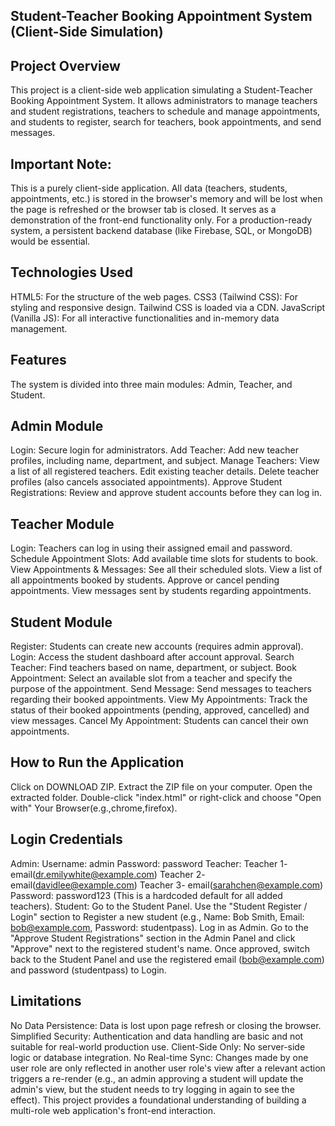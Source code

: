 ## Student-Teacher Booking Appointment System (Client-Side Simulation)
## Project Overview
This project is a client-side web application simulating a Student-Teacher Booking Appointment System. It allows administrators to manage teachers and student registrations, teachers to schedule and manage appointments, and students to register, search for teachers, book appointments, and send messages.
## Important Note:
 This is a purely client-side application. All data (teachers, students, appointments, etc.) is stored in the browser's memory and will be lost when the page is refreshed or the browser tab is closed. It serves as a demonstration of the front-end functionality only. For a production-ready system, a persistent backend database (like Firebase, SQL, or MongoDB) would be essential.
## Technologies Used
HTML5: For the structure of the web pages.
CSS3 (Tailwind CSS): For styling and responsive design. Tailwind CSS is loaded via a CDN.
JavaScript (Vanilla JS): For all interactive functionalities and in-memory data management.
## Features
The system is divided into three main modules: Admin, Teacher, and Student.
## Admin Module
Login: Secure login for administrators.
Add Teacher: Add new teacher profiles, including name, department, and subject.
Manage Teachers:
View a list of all registered teachers.
Edit existing teacher details.
Delete teacher profiles (also cancels associated appointments).
Approve Student Registrations: Review and approve student accounts before they can log in.
## Teacher Module
Login: Teachers can log in using their assigned email and password.
Schedule Appointment Slots: Add available time slots for students to book.
View Appointments & Messages:
See all their scheduled slots.
View a list of all appointments booked by students.
Approve or cancel pending appointments.
View messages sent by students regarding appointments.
## Student Module
Register: Students can create new accounts (requires admin approval).
Login: Access the student dashboard after account approval.
Search Teacher: Find teachers based on name, department, or subject.
Book Appointment: Select an available slot from a teacher and specify the purpose of the appointment.
Send Message: Send messages to teachers regarding their booked appointments.
View My Appointments: Track the status of their booked appointments (pending, approved, cancelled) and view messages.
Cancel My Appointment: Students can cancel their own appointments.
## How to Run the Application
Click on DOWNLOAD ZIP.
Extract the ZIP file on your computer.
Open the extracted folder.
Double-click "index.html" or right-click and choose "Open with" Your Browser(e.g.,chrome,firefox).
## Login Credentials
Admin:
Username: admin
Password: password
Teacher:
Teacher 1- email(dr.emilywhite@example.com) 
Teacher 2- email(davidlee@example.com)
Teacher 3- email(sarahchen@example.com)
Password: password123 (This is a hardcoded default for all added teachers).
Student:
Go to the Student Panel.
Use the "Student Register / Login" section to Register a new student (e.g., Name: Bob Smith, Email: bob@example.com, Password: studentpass).
Log in as Admin.
Go to the "Approve Student Registrations" section in the Admin Panel and click "Approve" next to the registered student's name.
Once approved, switch back to the Student Panel and use the registered email (bob@example.com) and password (studentpass) to Login.
## Limitations
No Data Persistence: Data is lost upon page refresh or closing the browser.
Simplified Security: Authentication and data handling are basic and not suitable for real-world production use.
Client-Side Only: No server-side logic or database integration.
No Real-time Sync: Changes made by one user role are only reflected in another user role's view after a relevant action triggers a re-render (e.g., an admin approving a student will update the admin's view, but the student needs to try logging in again to see the effect).
This project provides a foundational understanding of building a multi-role web application's front-end interaction.
